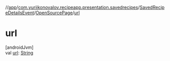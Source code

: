 //[app](../../../../index.md)/[com.yuriikonovalov.recipeapp.presentation.savedrecipes](../../index.md)/[SavedRecipeDetailsEvent](../index.md)/[OpenSourcePage](index.md)/[url](url.md)

# url

[androidJvm]\
val [url](url.md): [String](https://kotlinlang.org/api/latest/jvm/stdlib/kotlin/-string/index.html)
